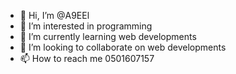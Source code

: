 - 👋 Hi, I’m @A9EEl
- 👀 I’m interested in programming 
- 🌱 I’m currently learning web developments 
- 💞️ I’m looking to collaborate on web developments
- 📫 How to reach me 0501607157

<!---
A9EEl/A9EEl is a ✨ special ✨ repository because its `README.md` (this file) appears on your GitHub profile.
You can click the Preview link to take a look at your changes.
--->

